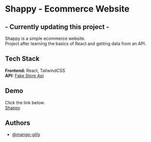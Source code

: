 # Shappy - Ecommerce Website
## - Currently updating this project -
Shappy is a simple ecommerce website.\
Project after learning the basics of React and getting data from an API.

## Tech Stack

**Frontend:** React, TailwindCSS \
**API:** [Fake Store Api](https://fakestoreapi.com/)

## Demo

Click the link below.\
[Shappy](https://shappy.vercel.app/)

## Authors

- [@mango-gills](https://github.com/mango-gills)
